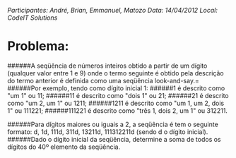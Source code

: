 *Participantes: André, Brian, Emmanuel, Matozo*
*Data: 14/04/2012*
*Local: CodeIT Solutions*

Problema:
=
######A seqüência de números inteiros obtido a partir de um dígito (qualquer valor entre 1 e 9) onde o termo seguinte é obtido pela descrição do termo anterior é definida como uma seqüência look-and-say.=
######Por exemplo, tendo como dígito inicial 1:
######1 é descrito como "um 1" ou 11;
######11 é descrito como "dois 1" ou 21;
######21 é descrito como "um 2, um 1" ou 1211;
######1211 é descrito como "um 1, um 2, dois 1" ou 111221;
######111221 é descrito como "três 1, dois 2, um 1" ou 312211.

######Para dígitos maiores ou iguais a 2, a seqüência é tem o seguinte formato: d, 1d, 111d, 311d, 13211d, 111312211d (sendo d o dígito inicial).
######Dado o dígito inicial da seqüência, determine a soma de todos os dígitos do 40º elemento da seqüência.
